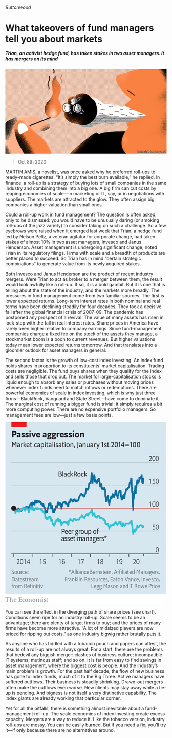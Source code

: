 ###### Buttonwood

# What takeovers of fund managers tell you about markets 

##### Trian, an activist hedge fund, has taken stakes in two asset managers. It has mergers on its mind 

![image](images/20201010_FND010_facebook.jpg) 

> Oct 8th 2020 


MARTIN AMIS, a novelist, was once asked why he preferred roll-ups to ready-made cigarettes. “It’s simply the best burn available,” he replied. In finance, a roll-up is a strategy of buying lots of small companies in the same industry and combining them into a big one. A big firm can cut costs by reaping economies of scale—in marketing or IT, say, or in negotiations with suppliers. The markets are attracted to the glow. They often assign big companies a higher valuation than small ones.


Could a roll-up work in fund management? The question is often asked, only to be dismissed: you would have to be unusually daring (or smoking roll-ups of the jazz variety) to consider taking on such a challenge. So a few eyebrows were raised when it emerged last week that Trian, a hedge fund led by Nelson Peltz, a veteran agitator for corporate change, had taken stakes of almost 10% in two asset managers, Invesco and Janus Henderson. Asset management is undergoing significant change, noted Trian in its regulatory filings. Firms with scale and a breadth of products are better placed to succeed. So Trian has in mind “certain strategic combinations” to generate value from its newly acquired stakes.



Both Invesco and Janus Henderson are the product of recent industry mergers. Were Trian to act as broker to a merger between them, the result would look awfully like a roll-up. If so, it is a bold gambit. But it is one that is telling about the state of the industry, and the markets more broadly. The pressures in fund management come from two familiar sources. The first is lower expected returns. Long-term interest rates in both nominal and real terms have been declining steadily for four decades. They took a decisive fall after the global financial crisis of 2007-09. The pandemic has postponed any prospect of a revival. The value of many assets has risen in lock-step with the fall in real interest rates. Share prices in America have rarely been higher relative to company earnings. Since fund-management companies charge a fixed fee on the stock of the assets they manage, a stockmarket boom is a boon to current revenues. But higher valuations today mean lower expected returns tomorrow. And that translates into a gloomier outlook for asset managers in general.


The second factor is the growth of low-cost index investing. An index fund holds shares in proportion to its constituents’ market capitalisation. Trading costs are negligible. The fund buys shares when they qualify for the index and sells those that drop out. The market for large-capitalisation stocks is liquid enough to absorb any sales or purchases without moving prices whenever index funds need to match inflows or redemptions. There are powerful economies of scale in index investing, which is why just three firms—BlackRock, Vanguard and State Street—have come to dominate it. The marginal cost of running a bigger fund is trivial: it simply requires a bit more computing power. There are no expensive portfolio managers. So management fees are low—just a few basis points.

![image](images/20201010_FNC065.png) 



You can see the effect in the diverging path of share prices (see chart). Conditions seem ripe for an industry roll-up. Scale seems to be an advantage; there are plenty of target firms to buy; and the prices of many firms have become more attractive. “A lot of midsized players are now priced for ripping out costs,” as one industry bigwig rather brutally puts it.


As anyone who has fiddled with a tobacco pouch and papers can attest, the results of a roll-up are not always great. For a start, there are the problems that bedevil any biggish merger: clashes of business culture; incompatible IT systems; mutinous staff; and so on. It is far from easy to find savings in asset management, where the biggest cost is people. And the industry’s main problem is growth. For the past half decade, the flow of new business has gone to index funds, much of it to the Big Three. Active managers have suffered outflows. Their business is steadily shrinking. Drawn-out mergers often make the outflows even worse. New clients may stay away while a tie-up is pending. And bigness is not itself a very distinctive capability. The index giants are already working that particular corner.


Yet for all the pitfalls, there is something almost inevitable about a fund-management roll-up. The scale economies of index investing create excess capacity. Mergers are a way to reduce it. Like the tobacco version, industry roll-ups are messy. You can be easily burned. But if you need a fix, you’ll try it—if only because there are no alternatives around.

